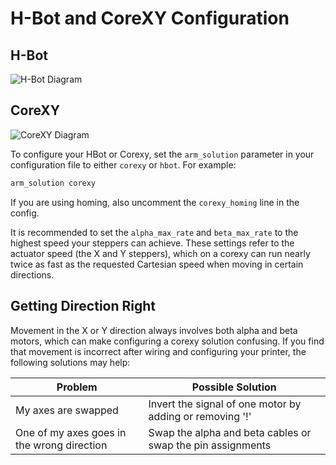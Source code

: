 
# H-Bot and CoreXY Configuration

## H-Bot
![H-Bot Diagram](/images/external/http.www.doublejumpelectric.com.projects.core.xy.pics.hbot.svg.png)

## CoreXY
![CoreXY Diagram](/images/external/http.www.doublejumpelectric.com.projects.core.xy.pics.corexy.svg.png)

To configure your HBot or Corexy, set the `arm_solution` parameter in your configuration file to either `corexy` or `hbot`. For example:

```markdown
arm_solution corexy
```

If you are using homing, also uncomment the `corexy_homing` line in the config.

It is recommended to set the `alpha_max_rate` and `beta_max_rate` to the highest speed your steppers can achieve. These settings refer to the actuator speed (the X and Y steppers), which on a corexy can run nearly twice as fast as the requested Cartesian speed when moving in certain directions.

## Getting Direction Right

Movement in the X or Y direction always involves both alpha and beta motors, which can make configuring a corexy solution confusing. If you find that movement is incorrect after wiring and configuring your printer, the following solutions may help:

| Problem | Possible Solution |
| ------- | ----------------- |
| My axes are swapped | Invert the signal of one motor by adding or removing '!' |
| One of my axes goes in the wrong direction | Swap the alpha and beta cables or swap the pin assignments |
